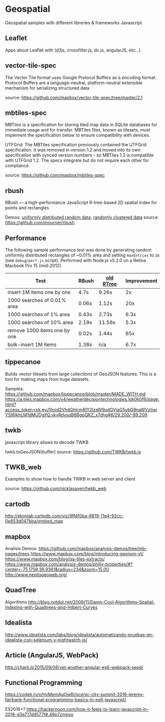 # Geospatial
Geospatial samples with different libreries &amp; frameworks Javascript

## Leaflet
Apps about Leaflet with (d3js, crossfilter.js, dc.js, angularJS, etc...)

## vector-tile-spec
The Vector Tile format uses Google Protocol Buffers as a encoding format. Protocol Buffers are a language-neutral, platform-neutral extensible mechanism for serializing structured data

source: https://github.com/mapbox/vector-tile-spec/tree/master/2.1

## mbtiles-spec
MBTiles is a specification for storing tiled map data in SQLite databases for immediate usage and for transfer. MBTiles files, known as tilesets, must implement the specification below to ensure compatibility with devices.

UTFGrid: The MBTiles specification previously contained the UTFGrid specification. It was removed in version 1.2 and moved into its own specification with synced version numbers - so MBTiles 1.2 is compatible with UTFGrid 1.2. The specs integrate but do not require each other for compliance.

source: https://github.com/mapbox/mbtiles-spec

## rbush
RBush — a high-performance JavaScript R-tree-based 2D spatial index for points and rectangles

Demos: [uniformly distributed random data](http://mourner.github.io/rbush/viz/viz-uniform.html), [randomly clustered data](http://mourner.github.io/rbush/viz/viz-cluster.html)
source: https://github.com/mourner/rbush

## Performance
 
 The following sample performance test was done by generating
 random uniformly distributed rectangles of ~0.01% area and setting `maxEntries` to `16`
 (see `debug/perf.js` script).
 Performed with Node.js v5.2.0 on a Retina Macbook Pro 15 (mid-2012).
 
 Test                         | RBush  | [old RTree](https://github.com/imbcmdth/RTree) | Improvement
 ---------------------------- | ------ | ------ | ----
 insert 1M items one by one   | 4.7s   | 9.26s  | 2x
 1000 searches of 0.01% area  | 0.06s  | 1.12s  | 20x
 1000 searches of 1% area     | 0.43s  | 2.73s  | 6.3x
 1000 searches of 10% area    | 2.19s  | 11.56s | 5.3x
 remove 1000 items one by one | 0.02s  | 1.44s  | 65x
 bulk-insert 1M items         | 1.38s  | n/a    | 6.7x

## tippecanoe
Builds vector tilesets from large collections of GeoJSON features. This is a tool for making maps from huge datasets.

Samples:
https://github.com/mapbox/tippecanoe/blob/master/MADE_WITH.md
https://a.tiles.mapbox.com/v4/weatherdecisiontechnologies.lgk0k0f6/page.html?access_token=pk.eyJ1Ijoid2VhdGhlcmRlY2lzaW9udGVjaG5vbG9naWVzIiwiYSI6IkhLM1dMUDgifQ.ykvRdysqB6BgpQKZ_x7dhg#6/29.200/-89.209

## twkb
javascript library allows to decode TWKB

twkb.toGeoJSON(buffer)
source: https://github.com/TWKB/twkb.js

## TWKB_web
Examples to show how to handle TWKB in web server and client

source: https://github.com/nicklasaven/twkb_web

## cartodb
http://ekonlab.cartodb.com/viz/9ff4f0ba-9819-11e4-92cc-0e853d047bba/embed_map

## mapbox
Analisis Demos: https://github.com/mapbox/analysis-demos/tree/mb-pages/trees
https://www.mapbox.com/blog/introducing-geojson-vt/
https://www.mapbox.com/blog/qa-tiles-extracts/
https://www.mapbox.com/analysis-demos/philly-properties/#?center=-75.1759,39.9361&radius=234&zoom=15.00
http://www.neptisgeoweb.org/

## QuadTree
Algorithms
http://blog.notdot.net/2009/11/Damn-Cool-Algorithms-Spatial-indexing-with-Quadtrees-and-Hilbert-Curves

## Idealista
http://www.idealista.com/labs/blog/idealista/automatizando-pruebas-en-idealista-con-selenium-y-nightwatch-js/

## Article (AngularJS, WebPack)
http://charb.it/2015/09/08/yet-another-angular-es6-webpack-seed/

## Functional Programming
https://codek.tv/v/HvMemAgOw6I/scenic-city-summit-2016-jeremy-fairbank-functional-programming-basics-in-es6-javascript/

ES2016+?
https://hackernoon.com/how-it-feels-to-learn-javascript-in-2016-d3a717dd577f#.49p7zmpvo